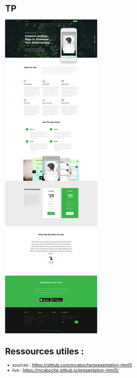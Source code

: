 # TP

![Preview](/ressources/preview.png)


# Ressources utiles :
- sources : https://github.com/mcaboche/presentation-html5
- live : https://mcaboche.github.io/presentation-html5/